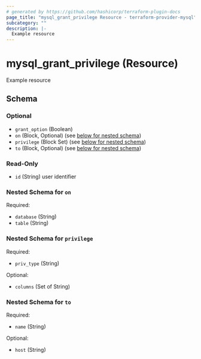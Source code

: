 ```yaml
---
# generated by https://github.com/hashicorp/terraform-plugin-docs
page_title: "mysql_grant_privilege Resource - terraform-provider-mysql"
subcategory: ""
description: |-
  Example resource
---
```


# mysql_grant_privilege (Resource)

Example resource



<!-- schema generated by tfplugindocs -->
## Schema

### Optional

- `grant_option` (Boolean)
- `on` (Block, Optional) (see [below for nested schema](#nestedblock--on))
- `privilege` (Block Set) (see [below for nested schema](#nestedblock--privilege))
- `to` (Block, Optional) (see [below for nested schema](#nestedblock--to))

### Read-Only

- `id` (String) user identifier

<a id="nestedblock--on"></a>
### Nested Schema for `on`

Required:

- `database` (String)
- `table` (String)


<a id="nestedblock--privilege"></a>
### Nested Schema for `privilege`

Required:

- `priv_type` (String)

Optional:

- `columns` (Set of String)


<a id="nestedblock--to"></a>
### Nested Schema for `to`

Required:

- `name` (String)

Optional:

- `host` (String)



